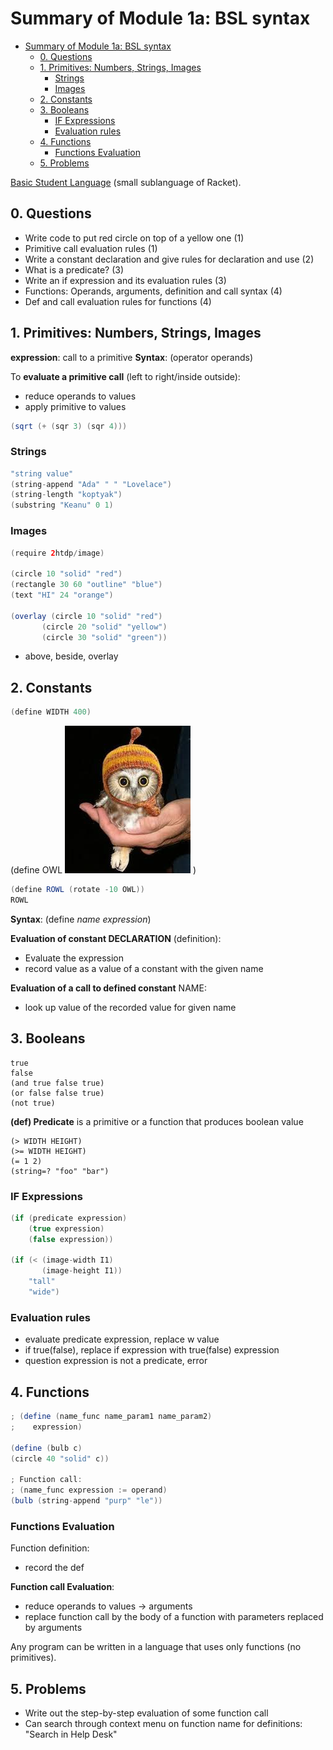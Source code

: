 # Summary of Module 1a: BSL syntax

<!-- TOC depthFrom:1 depthTo:6 withLinks:1 updateOnSave:1 orderedList:0 -->

- [Summary of Module 1a: BSL syntax](#summary-of-module-1a-bsl-syntax)
	- [0. Questions](#0-questions)
	- [1. Primitives: Numbers, Strings, Images](#1-primitives-numbers-strings-images)
		- [Strings](#strings)
		- [Images](#images)
	- [2. Constants](#2-constants)
	- [3. Booleans](#3-booleans)
		- [IF Expressions](#if-expressions)
		- [Evaluation rules](#evaluation-rules)
	- [4. Functions](#4-functions)
		- [Functions Evaluation](#functions-evaluation)
	- [5. Problems](#5-problems)

<!-- /TOC -->

[Basic Student Language](https://docs.racket-lang.org/htdp-langs/beginner.html) (small sublanguage of Racket).

## 0. Questions
- Write code to put red circle on top of a yellow one (1)
- Primitive call evaluation rules (1)
- Write a constant declaration and give rules for declaration and use (2)
- What is a predicate? (3)
- Write an if expression and its evaluation rules (3)
- Functions: Operands, arguments, definition and call syntax (4)
- Def and call evaluation rules for functions (4)

## 1. Primitives: Numbers, Strings, Images

__expression__: call to a primitive
__Syntax__: (operator operands)

To __evaluate a primitive call__ (left to right/inside outside):
 - reduce operands to values
 - apply primitive to values

```java
(sqrt (+ (sqr 3) (sqr 4)))

```
### Strings

```java
"string value"
(string-append "Ada" " " "Lovelace")
(string-length "koptyak")
(substring "Keanu" 0 1)
```

### Images
```java
(require 2htdp/image)

(circle 10 "solid" "red")
(rectangle 30 60 "outline" "blue")
(text "HI" 24 "orange")

(overlay (circle 10 "solid" "red")
       (circle 20 "solid" "yellow")
       (circle 30 "solid" "green"))

```
+ above, beside, overlay

## 2. Constants

```java
(define WIDTH 400)
```
(define OWL ![](assets/README-287bf9cd.png) )
```java
(define ROWL (rotate -10 OWL))
ROWL
```


__Syntax__: (define _name_ _expression_)

__Evaluation of constant DECLARATION__ (definition):
 - Evaluate the expression
 - record value as a value of a constant with the given name

__Evaluation of a call to defined constant__ NAME:
 - look up value of the recorded value for given name

## 3. Booleans

```bsl
true
false
(and true false true)
(or false false true)
(not true)
```

__(def) Predicate__ is a primitive or a function that produces boolean value

```bsl
(> WIDTH HEIGHT)
(>= WIDTH HEIGHT)
(= 1 2)
(string=? "foo" "bar")
```

### IF Expressions

```java
(if (predicate expression)
    (true expression)
    (false expression))

(if (< (image-width I1)
       (image-height I1))
    "tall"
    "wide")
```

### Evaluation rules
- evaluate predicate expression, replace w value
- if true(false), replace if expression with true(false) expression
- question expression is not a predicate, error

## 4. Functions
```java
; (define (name_func name_param1 name_param2)
;    expression)

(define (bulb c)
(circle 40 "solid" c))

; Function call:
; (name_func expression := operand)
(bulb (string-append "purp" "le"))

```
### Functions Evaluation
Function definition:
 - record the def

__Function call Evaluation__:
 - reduce operands to values -> arguments
 - replace function call by the body of a function with parameters replaced by arguments

Any program can be written in a language that uses only functions (no primitives).

## 5. Problems
- Write out the step-by-step evaluation of some function call
- Can search through context menu on function name for definitions: "Search in Help Desk"
